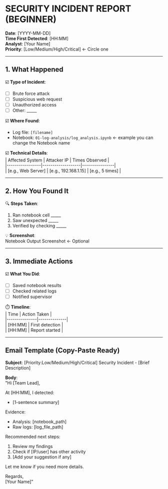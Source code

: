 # SECURITY INCIDENT REPORT (BEGINNER)

**Date**: [YYYY-MM-DD]  
**Time First Detected**: [HH:MM]  
**Analyst**: [Your Name]  
**Priority**: [Low/Medium/High/Critical] ← Circle one  

---

## 1. What Happened  
☑️ **Type of Incident**:  
- [ ] Brute force attack  
- [ ] Suspicious web request  
- [ ] Unauthorized access  
- [ ] Other: _____  

☑️ **Where Found**:  
- Log file: `[filename]`  
- Notebook: `01-log-analysis/log_analysis.ipynb` <- example you can change the Notebook name 

☑️ **Technical Details**:  
| Affected System | Attacker IP       | Times Observed |  
|-----------------|-------------------|----------------|  
| [e.g., Web Server] | [e.g., 192.168.1.15] | [e.g., 5 times] |  

---

## 2. How You Found It  
🔍 **Steps Taken**:  
1. Ran notebook cell _____  
2. Saw unexpected _____  
3. Verified by checking _____  

💡 **Screenshot**:  
Notebook Output Screenshot ← Optional  

---

## 3. Immediate Actions  
☑️ **What You Did**:  
- [ ] Saved notebook results  
- [ ] Checked related logs  
- [ ] Notified supervisor  

⏱️ **Timeline**:  
| Time          | Action Taken |  
|---------------|--------------|  
| [HH:MM]       | First detection |  
| [HH:MM]       | Report started |  

---

## Email Template (Copy-Paste Ready)  
**Subject**: [Priority:Low/Medium/High/Critical] Security Incident - [Brief Description]  

**Body**:  
"Hi [Team Lead],  

At [HH:MM], I detected:  
- [1-sentence summary]  

Evidence:  
- Analysis: [notebook_path]  
- Raw logs: [log_file_path]  

Recommended next steps:  
1. Review my findings  
2. Check if [IP/user] has other activity  
3. [Add your suggestion if any]  

Let me know if you need more details.  

Regards,  
[Your Name]"  
